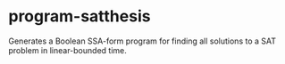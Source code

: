 # program-satthesis

Generates a Boolean SSA-form program for finding all solutions to a SAT problem in linear-bounded time.
